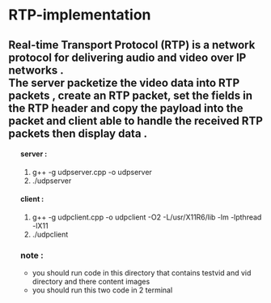 # RTP-implementation
<h2>Real-time Transport Protocol (RTP) is a network protocol for delivering audio and video over IP networks .</br>
The server packetize the video data into RTP packets ,  create
an RTP packet, set the fields in the RTP header and copy the payload into the packet and client  able
to handle the received RTP packets then display data . 
 </h2>
<ol>
<h4>server :</h4> 
<ol>
<li>g++ -g udpserver.cpp -o udpserver</li>
<li>./udpserver</li>
</ol>
<h4>client :</h4>
<ol>
<li>g++ -g  udpclient.cpp -o udpclient -O2 -L/usr/X11R6/lib -lm -lpthread -lX11</li>
<li>./udpclient</<li>
</ol>

 <h3>note :</h3>
 <ul>
 <li>you should run code in this directory that contains testvid and vid directory and there content images</li>
  <li>you should run this two code in 2 terminal</li>
</ul>
</ol>
